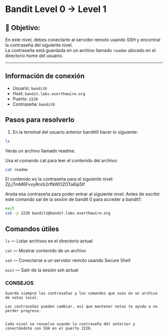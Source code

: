# Bandit Level 0 → Level 1

## 🎯 Objetivo:
En este nivel, debes conectarte al servidor remoto usando SSH y encontrar la contraseña del siguiente nivel.  
La contraseña está guardada en un archivo llamado `readme` ubicado en el directorio home del usuario.

---

## Información de conexión

- Usuario: `bandit0`  
- Host: `bandit.labs.overthewire.org`  
- Puerto: `2220`  
- Contraseña: `bandit0`

## Pasos para resolverlo

1. En la terminal del usuario anterior bandit0 hacer lo siguiente:
```bash
ls
```
Verás un archivo llamado readme.

Usa el comando cat para leer el contenido del archivo:
```bash
cat readme
```
El contenido es la contraseña para el siguiente nivel: ZjLjTmM6FvvyRnrb2rfNWOZOTa6ip5If


Anota esa contraseña para poder entrar al siguiente nivel:
Antes de escrbir este comando sal de la sesión de bandit 0 para acceder a bandit1: 
```bash
exit
ssh -p 2220 bandit1@bandit.labs.overthewire.org
```

## Comandos útiles

`ls` — Listar archivos en el directorio actual

`cat` — Mostrar contenido de un archivo

`ssh` — Conectarse a un servidor remoto usando Secure Shell
    
`exit` — Salir de la sesión ssh actual

### CONSEJOS

    Guarda siempre las contraseñas y los comandos que usas en un archivo de notas local.

    Las contraseñas pueden cambiar, así que mantener notas te ayuda a no perder progreso.


    Cada nivel se resuelve usando la contraseña del anterior y conectándote con SSH en el puerto 2220.




